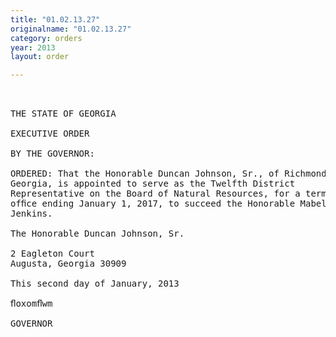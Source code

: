 ```yaml
---
title: "01.02.13.27"
originalname: "01.02.13.27"
category: orders
year: 2013
layout: order

---
```

<pre>
 

THE STATE OF GEORGIA

EXECUTIVE ORDER

BY THE GOVERNOR:

ORDERED: That the Honorable Duncan Johnson, Sr., of Richmond County,
Georgia, is appointed to serve as the Twelfth District
Representative on the Board of Natural Resources, for a term of
ofﬁce ending January 1, 2017, to succeed the Honorable Mabel
Jenkins.

The Honorable Duncan Johnson, Sr.

2 Eagleton Court
Augusta, Georgia 30909

This second day of January, 2013

ﬂoxomﬂwm

GOVERNOR

</pre>
